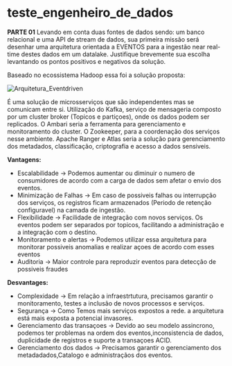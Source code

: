 # teste_engenheiro_de_dados

**PARTE 01**
Levando em conta duas fontes de dados sendo: um banco relacional e uma API de stream de dados, sua primeira missão será desenhar uma arquitetura orientada a EVENTOS para a ingestão near real-time destes dados em um datalake. Justifique brevemente sua escolha levantando os pontos positivos e negativos da solução.

Baseado no ecossistema Hadoop essa foi a solução proposta:

![Arquitetura_Eventdriven](https://github.com/thiagobtr/teste_engenheiro_de_dados/blob/master/Arquitetura_EventDriven.jpg)

É uma solução de microsserviços que são independentes mas se comunicam entre si.
Utilização do Kafka, serviço de mensageria composto por um cluster broker (Topicos e partiçoes), onde os dados podem ser replicados.
O Ambari seria a ferramenta para gerenciamento e monitoramento do cluster.
O Zookeeper, para a coordenação dos serviços nesse ambiente.
Apache Ranger e Atlas seria a solução para gerenciamento dos metadados, classificação, criptografia e acesso a dados sensiveis.

**Vantagens:**

* Escalabilidade -> Podemos aumentar ou diminuir o numero de consumidores de acordo com a carga de dados sem afetar o envio dos eventos.
* Minimização de Falhas -> Em caso de possiveis falhas ou interrupção dos serviços, os registros ficam armazenados (Periodo de retenção configuravel) na camada de ingestão.
* Flexibilidade -> Facilidade de integração com novos serviços.  Os eventos podem ser separados por topicos, facilitando a administração e a integração com o destino. 
* Monitoramento e alertas -> Podemos utilizar essa arquitetura para monitorar possiveis anomalias e realizar açoes de acordo com esses eventos 
* Auditoria -> Maior controle para reproduzir eventos para detecção de possiveis fraudes

**Desvantages:**

* Complexidade -> Em relação a infraestrtutura, precisamos garantir o monitoramento, testes a inclusão de novos processos e serviços.
* Segurança -> Como Temos mais serviços expostos a rede. a arquitetura está mais exposta a potencial invasores.
* Gerenciamento das transaçoes -> Devido ao seu modelo assincrono, podemos ter problemas na ordem dos eventos,inconsistencia de dados, duplicidade de registros e suporte a transaçoes ACID. 
* Gerenciamento dos dados -> Precisamos garantir o gerenciamento dos metadadados,Catalogo e administraçãos dos eventos.

